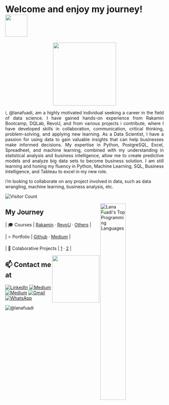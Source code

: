 # Welcome and enjoy my journey! <img src="https://github.com/TheDudeThatCode/TheDudeThatCode/blob/master/Assets/Developer.gif" width="70px"> 

<p align="center">
  <img src="https://github.com/TheDudeThatCode/TheDudeThatCode/blob/master/Assets/dino.gif" width="auto" height="200px">
</p>

<p align="justify">
  i, @lanafuadi, am a highly motivated individual seeking a career in the field of data science. I have gained hands-on experience from Rakamin Bootcamp, DQLab, RevoU, and from various projects i contribute, where I have developed skills in collaboration, communication, critical thinking, problem-solving, and applying new learning. As a Data Scientist, I have a passion for using data to gain valuable insights that can help businesses make informed decisions. My expertise in Python, PostgreSQL, Excel, Spreadheet, and machine learning, combined with my understanding in statistical analysis and business intelligence, allow me to create predictive models and analyze big data sets to become business solution.
  I am still learning and honing my fluency in Python, Machine Learning, SQL, Business Intelligence, and Tableau to excel in my new role.
  
  i’m looking to collaborate on any project involved in data, such as data wrangling, machine learning, business analysis, etc.
</p>

<!-- ## 👁‍🗨 Visitors Count -->

![Visitor Count](https://profile-counter.glitch.me/{lanafuadi}/count.svg)

<img align='right' src = "https://github.com/lanafuadi/GitHub-Stats/blob/master/generated/languages.svg#gh-dark-mode-only" width="40%" align="right" alt="Lana Fuadi's Top Programming Languages">

 
 
 
 ## My Journey


| 🎓 Courses | [Rakamin](https://www.rakamin.com/career-bootcamp/data-science) · [RevoU](https://revou.co/mini-course-data-analytics) · [Others](https://www.coursera.org/) |

| ⭐ Portfolio | [Github](https://github.com/lanafuadi?tab=repositories) · [Medium](https://medium.com/@lanafuadi/list/portfolio-124cf9e09550) |

| 📝 Colaborative Projects | [1](https://github.com/sabirinID/Final-Project-Quattro) · [2](https://github.com/sabirinID/Telecom-Churn-Analysis) | 



<img align='right' src="https://media0.giphy.com/media/f6hnhHkks8bk4jwjh3/giphy.gif" height="150px">





## 📫 Contact me at

<p>
  <a href="https://www.linkedin.com/in/lanafuadi/" target="_blank"><img alt="LinkedIn" src="https://img.shields.io/badge/linkedin-%230077B5.svg?&style=for-the-badge&logo=linkedin&logoColor=white" /></a>
  <a href="https://www.kaggle.com/lanafuadi" target="_blank"><img alt="Medium" src="https://img.shields.io/badge/Kaggle-2C8EBB?&style=for-the-badge&logo=kaggle&logoColor=white" /></a>
  <a href="https://medium.com/@lanafuadi" target="_blank"><img alt="Medium" src="https://img.shields.io/badge/medium-%2312100E.svg?&style=for-the-badge&logo=medium&logoColor=white" /></a>
  <a href="mailto:lanafuadi@gmail.com" target="_blank"><img alt="Gmail" src="https://img.shields.io/badge/gmail-D14836?&style=for-the-badge&logo=gmail&logoColor=white"/></a>
  <a href="https://wa.me/085158554767" target="_blank"><img alt="WhatsApp" src="https://img.shields.io/badge/WhatsApp-25D366?style=for-the-badge&logo=whatsapp&logoColor=white" /></a>
</p>

<!-- ![@lanafuadi](https://madewithlove.now.sh/id?heart=true) -->
![@lanafuadi](https://madewithlove.now.sh/id?heart=true&template=for-the-badge)
